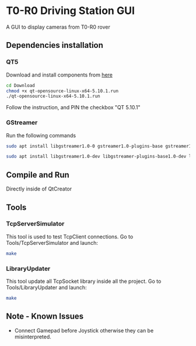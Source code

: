 # T0-R0 Driving Station GUI

A GUI to display cameras from T0-R0 rover

## Dependencies installation

### QT5
  Download and install components from <a href="https://download.qt.io/official_releases/qt/5.10/5.10.1/">here</a>

```bash
cd Download
chmod +x qt-opensource-linux-x64-5.10.1.run
./qt-opensource-linux-x64-5.10.1.run
```

<h> Follow the instruction, and PIN the checkbox "QT 5.10.1" </h>

### GStreamer
Run the following commands
```bash
sudo apt install libgstreamer1.0-0 gstreamer1.0-plugins-base gstreamer1.0-plugins-good gstreamer1.0-plugins-bad gstreamer1.0-plugins-ugly gstreamer1.0-libav gstreamer1.0-doc gstreamer1.0-tools
```
```bash
sudo apt install libgstreamer1.0-dev libgstreamer-plugins-base1.0-dev libqt5gstreamer-dev
```


## Compile and Run
Directly inside of QtCreator

## Tools
### TcpServerSimulator
This tool is used to test TcpClient connections.
Go to Tools/TcpServerSimulator and launch:
```bash
make
```
### LibraryUpdater
This tool update all TcpSocket library inside all the project.
Go to Tools/LibraryUpdater and launch:
```bash
make
```

## Note - Known Issues
- Connect Gamepad before Joystick otherwise they can be misinterpreted.
